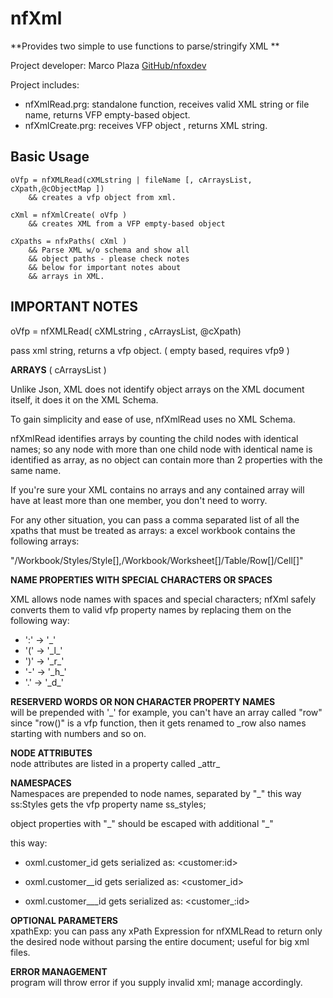 # nfXml

**Provides two simple to use functions to parse/stringify XML **

Project developer: Marco Plaza  [GitHub/nfoxdev](https://github.com/nfoxdev)

Project includes:
* nfXmlRead.prg: standalone function, receives valid XML string or file name, returns VFP empty-based object.
* nfXmlCreate.prg: receives VFP object , returns XML string.

## Basic Usage

    oVfp = nfXMLRead(cXMLstring | fileName [, cArraysList, cXpath,@cObjectMap ])
        && creates a vfp object from xml.
 
    cXml = nfXmlCreate( oVfp )
        && creates XML from a VFP empty-based object

    cXpaths = nfxPaths( cXml )
        && Parse XML w/o schema and show all
        && object paths - please check notes
        && below for important notes about
        && arrays in XML.


## IMPORTANT NOTES

oVfp = nfXMLRead( cXMLstring , cArraysList, @cXpath)

pass xml string, returns a vfp object. ( empty based, requires vfp9 )

**ARRAYS**  ( cArraysList )

Unlike Json, XML does not identify object arrays on the XML document itself, it does it on the XML Schema.

To gain simplicity and ease of use, nfXmlRead uses no XML Schema.

nfXmlRead identifies arrays by counting the child nodes with identical names; so any node with more than one child node with identical name is identified as array, as no object can contain more than 2 properties with the same name.

If you're sure your XML contains no arrays and any contained array will have at least more than one member, you don't need to worry.

For any other situation, you can pass a comma separated list of all the xpaths that must be treated as arrays: a excel workbook contains the following arrays:

"/Workbook/Styles/Style[],/Workbook/Worksheet[]/Table/Row[]/Cell[]"


**NAME PROPERTIES WITH SPECIAL CHARACTERS OR SPACES**  

XML allows node names with spaces and special characters; nfXml safely converts them to valid vfp property names by replacing them on the following way:
* ':' -> '\_'
* '(' -> '\_l\_'
* ')' -> '\_r\_'
* '-' -> '\_h\_'
* '.' -> '\_d\_'

**RESERVERD WORDS OR NON CHARACTER PROPERTY NAMES**  
will be prepended with '\_'
for example, you can't have an array called "row" since "row()" is a vfp function, then it gets renamed to _row also names starting with numbers and so on.

**NODE ATTRIBUTES**  
node attributes are listed in a property called \_attr\_ 

**NAMESPACES**  
Namespaces are prepended to node names, separated by "\_"
this way ss:Styles gets the vfp property name ss\_styles;

object properties with "\_" should be escaped with additional "\_" 

this way:

- oxml.customer\_id gets serialized as: &lt;customer:id&gt;

- oxml.customer\_\_id gets serialized as: &lt;customer\_id&gt;

- oxml.customer\_\_\_id gets serialized as: &lt;customer\_:id&gt;

**OPTIONAL PARAMETERS**  
xpathExp: you can pass any xPath Expression for nfXMLRead to return only
the desired node without parsing the entire document; useful for big xml files.


**ERROR MANAGEMENT**  
program will throw error if you supply invalid xml; manage accordingly.
